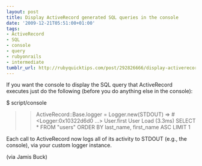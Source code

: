 ```yaml
---
layout: post
title: Display ActiveRecord generated SQL queries in the console
date: '2009-12-21T05:51:00+01:00'
tags:
- ActiveRecord
- SQL
- console
- query
- rubyonrails
- intermediate
tumblr_url: http://rubyquicktips.com/post/292826666/display-activerecord-generated-sql-queries-in-the
---
```

If you want the console to display the SQL query that ActiveRecord executes just do the following (before you do anything else in the console):

$ script/console
>> ActiveRecord::Base.logger = Logger.new(STDOUT)
=> #<Logger:0x10322d6d0 ...>
>> User.first
User Load (3.3ms)   SELECT * FROM "users" ORDER BY last_name, first_name ASC LIMIT 1


Each call to ActiveRecord now logs all of its activity to STDOUT (e.g., the console), via your custom logger instance.

(via Jamis Buck)
